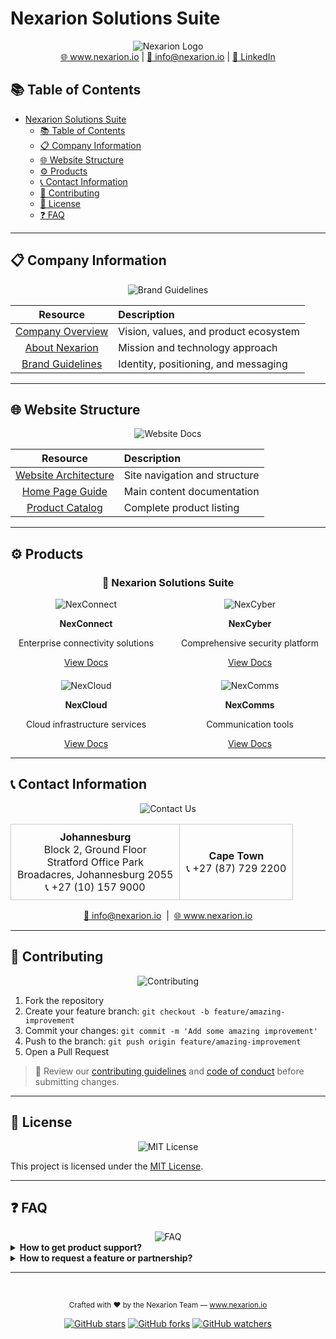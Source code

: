 # Nexarion Solutions Suite
<div align="center">
  <img src="https://img.shields.io/badge/Nexarion-Solutions-4285F4?style=flat-square" alt="Nexarion Logo" />
  <br>
  <a href="https://www.nexarion.io/">🌐 www.nexarion.io</a> | 
  <a href="mailto:info@nexarion.io">📧 info@nexarion.io</a> |
  <a href="https://www.linkedin.com/company/nexarion-io">🔗 LinkedIn</a>
</div>

## 📚 Table of Contents
- [Nexarion Solutions Suite](#nexarion-solutions-suite)
  - [📚 Table of Contents](#-table-of-contents)
  - [📋 Company Information](#-company-information)
  - [🌐 Website Structure](#-website-structure)
  - [⚙️ Products](#️-products)
  - [📞 Contact Information](#-contact-information)
  - [👥 Contributing](#-contributing)
  - [📄 License](#-license)
  - [❓ FAQ](#-faq)

---

## 📋 Company Information
<div align="center">
  <img src="https://img.shields.io/badge/Brand-Guidelines-FF9800?style=flat-square" alt="Brand Guidelines" />
</div>

| Resource | Description |
|:--------:|:------------|
| [Company Overview](./docs/company/overview.md) | Vision, values, and product ecosystem |
| [About Nexarion](./docs/company/about.md) | Mission and technology approach |
| [Brand Guidelines](./docs/company/brand-guidelines.md) | Identity, positioning, and messaging |

---

## 🌐 Website Structure
<div align="center">
  <img src="https://img.shields.io/badge/Website-Documentation-4285F4?style=flat-square" alt="Website Docs" />
</div>

| Resource | Description |
|:--------:|:------------|
| [Website Architecture](./docs/website/structure.md) | Site navigation and structure |
| [Home Page Guide](./docs/website/home.md) | Main content documentation |
| [Product Catalog](./docs/products/overview.md) | Complete product listing |

---

## ⚙️ Products
<div align="center">
  <h3>🚀 Nexarion Solutions Suite</h3>
</div>

<div style="display: grid; grid-template-columns: repeat(2, 1fr); gap: 20px;">
  <div style="text-align: center;">
    <img src="https://img.shields.io/badge/NexConnect-Connectivity-4285F4?style=flat-square" alt="NexConnect" />
    <p><strong>NexConnect</strong></p>
    <p>Enterprise connectivity solutions</p>
    <a href="./docs/products/nexconnect.md">View Docs</a>
  </div>
  <div style="text-align: center;">
    <img src="https://img.shields.io/badge/NexCyber-Security-34A853?style=flat-square" alt="NexCyber" />
    <p><strong>NexCyber</strong></p>
    <p>Comprehensive security platform</p>
    <a href="./docs/products/nexcyber.md">View Docs</a>
  </div>
  <div style="text-align: center;">
    <img src="https://img.shields.io/badge/NexCloud-Infrastructure-FBBC05?style=flat-square" alt="NexCloud" />
    <p><strong>NexCloud</strong></p>
    <p>Cloud infrastructure services</p>
    <a href="./docs/products/nexcloud.md">View Docs</a>
  </div>
  <div style="text-align: center;">
    <img src="https://img.shields.io/badge/NexComms-Communications-EA4335?style=flat-square" alt="NexComms" />
    <p><strong>NexComms</strong></p>
    <p>Communication tools</p>
    <a href="./docs/products/nexcomms.md">View Docs</a>
  </div>
</div>

---

## 📞 Contact Information
<div align="center">
  <img src="https://img.shields.io/badge/Contact_Us-View_Details-ff9800?style=flat-square" alt="Contact Us" />
</div>

<table style="width: 100%; border-collapse: collapse;">
  <tr>
    <td style="text-align: center; border: 1px solid #ccc; padding: 10px;">
      <strong>Johannesburg</strong><br>
      Block 2, Ground Floor<br>
      Stratford Office Park<br>
      Broadacres, Johannesburg 2055<br>
      📞 +27 (10) 157 9000
    </td>
    <td style="text-align: center; border: 1px solid #ccc; padding: 10px;">
      <strong>Cape Town</strong><br>
      📞 +27 (87) 729 2200
    </td>
  </tr>
</table>

<div align="center">
  <a href="mailto:info@nexarion.io">📧 info@nexarion.io</a> &nbsp;|&nbsp;
  <a href="https://www.nexarion.io/">🌐 www.nexarion.io</a>
</div>

---

## 👥 Contributing
<div align="center">
  <img src="https://img.shields.io/badge/Contributing-Welcome-4285F4?style=flat-square" alt="Contributing" />
</div>

1. Fork the repository
2. Create your feature branch: `git checkout -b feature/amazing-improvement`
3. Commit your changes: `git commit -m 'Add some amazing improvement'`
4. Push to the branch: `git push origin feature/amazing-improvement`
5. Open a Pull Request

> 📝 Review our [contributing guidelines](./CONTRIBUTING.md) and [code of conduct](./CODE_OF_CONDUCT.md) before submitting changes.

---

## 📄 License
<div align="center">
  <img src="https://img.shields.io/badge/License-MIT-blue?style=flat-square" alt="MIT License" />
</div>

This project is licensed under the [MIT License](./LICENSE).

---

## ❓ FAQ
<div align="center">
  <img src="https://img.shields.io/badge/FAQ-Questions-FF9800?style=flat-square" alt="FAQ" />
</div>

<details>
  <summary><strong>How to get product support?</strong></summary>
  <p>Open an <a href="https://github.com/nexarion-company-portfolio/nexarion-company-portfolio/issues">issue</a> or contact us at <a href="mailto:support@nexarion.io">support@nexarion.io</a>.</p>
</details>

<details>
  <summary><strong>How to request a feature or partnership?</strong></summary>
  <p>Email us at <a href="mailto:info@nexarion.io">info@nexarion.io</a> with your proposal details.</p>
</details>

---

<div align="center">
  <br>
  <p>
    <sub>Crafted with ❤️ by the Nexarion Team — <a href="https://www.nexarion.io/">www.nexarion.io</a></sub>
  </p>
  
  [![GitHub stars](https://img.shields.io/github/stars/nexarion-company-portfolio/nexarion-company-portfolio?style=social)](https://github.com/nexarion-company-portfolio/nexarion-company-portfolio/stargazers)
  [![GitHub forks](https://img.shields.io/github/forks/nexarion-company-portfolio/nexarion-company-portfolio?style=social)](https://github.com/nexarion-company-portfolio/nexarion-company-portfolio/network/members)
  [![GitHub watchers](https://img.shields.io/github/watchers/nexarion-company-portfolio/nexarion-company-portfolio?style=social)](https://github.com/nexarion-company-portfolio/nexarion-company-portfolio/watchers)
</div>
